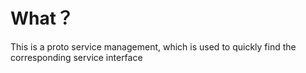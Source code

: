 # What？
This is a proto service management, which is used to quickly find the corresponding service interface
